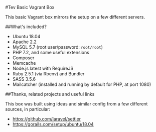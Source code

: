 #Tev Basic Vagrant Box

This basic Vagrant box mirrors the setup on a few different servers.

##What's included?

* Ubuntu 18.04
* Apache 2.2
* MySQL 5.7 (root user/password: `root/root`)
* PHP 7.2, and some useful extensions
* Composer
* Memcache
* Node.js latest with RequireJS 
* Ruby 2.5.1 (via Rbenv) and Bundler
* SASS 3.5.6
* Mailcatcher (installed and running by default for PHP, at port 1080)

##Thanks, related projects and useful links

This box was built using ideas and similar config from a few different sources,
in particular:

* https://github.com/laravel/settler
* https://gorails.com/setup/ubuntu/18.04
